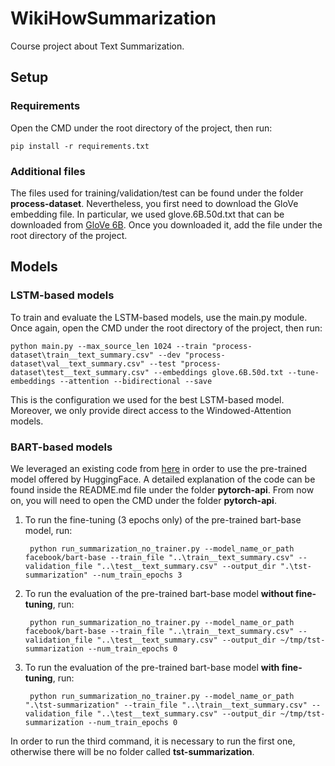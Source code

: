 # WikiHowSummarization
Course project about Text Summarization.
## Setup
### Requirements
Open the CMD under the root directory of the project, then run:
    
    pip install -r requirements.txt
### Additional files
The files used for training/validation/test can be found under the folder **process-dataset**.
Nevertheless, you first need to download the GloVe embedding file. In particular, we used glove.6B.50d.txt that can be downloaded from [GloVe 6B](https://www.kaggle.com/datasets/anindya2906/glove6b).
Once you downloaded it, add the file under the root directory of the project.
## Models
### LSTM-based models
To train and evaluate the LSTM-based models, use the main.py module.
Once again, open the CMD under the root directory of the project, then run:

    python main.py --max_source_len 1024 --train "process-dataset\train__text_summary.csv" --dev "process-dataset\val__text_summary.csv" --test "process-dataset\test__text_summary.csv" --embeddings glove.6B.50d.txt --tune-embeddings --attention --bidirectional --save 

This is the configuration we used for the best LSTM-based model. Moreover, we only provide direct access to the Windowed-Attention models.

### BART-based models
We leveraged an existing code from [here](https://github.com/huggingface/transformers/tree/main/examples/pytorch/summarization) in order to use the pre-trained model offered by HuggingFace.
A detailed explanation of the code can be found inside the README.md file under the folder **pytorch-api**.
From now on, you will need to open the CMD under the folder **pytorch-api**.
1. To run the fine-tuning (3 epochs only) of the pre-trained bart-base model, run:


        python run_summarization_no_trainer.py --model_name_or_path facebook/bart-base --train_file "..\train__text_summary.csv" --validation_file "..\test__text_summary.csv" --output_dir ".\tst-summarization" --num_train_epochs 3

2. To run the evaluation of the pre-trained bart-base model **without fine-tuning**, run:
    
        
        python run_summarization_no_trainer.py --model_name_or_path facebook/bart-base --train_file "..\train__text_summary.csv" --validation_file "..\test__text_summary.csv" --output_dir ~/tmp/tst-summarization --num_train_epochs 0

3. To run the evaluation of the pre-trained bart-base model **with fine-tuning**, run:

   
        python run_summarization_no_trainer.py --model_name_or_path ".\tst-summarization" --train_file "..\train__text_summary.csv" --validation_file "..\test__text_summary.csv" --output_dir ~/tmp/tst-summarization --num_train_epochs 0

In order to run the third command, it is necessary to run the first one, otherwise there will be no folder called **tst-summarization**.
